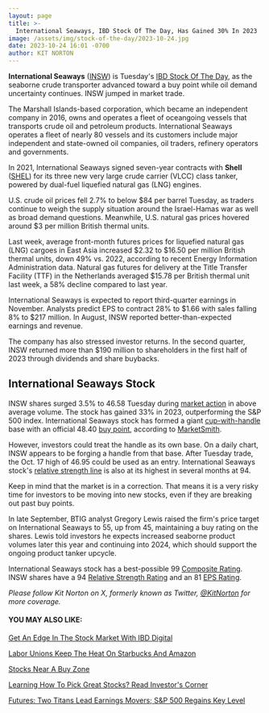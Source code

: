 ```yaml
---
layout: page
title: >-
  International Seaways, IBD Stock Of The Day, Has Gained 30% In 2023
image: /assets/img/stock-of-the-day/2023-10-24.jpg
date: 2023-10-24 16:01 -0700
author: KIT NORTON
---
```







**International Seaways** ([INSW](https://research.investors.com/quote.aspx?symbol=INSW)) is Tuesday's [IBD Stock Of The Day](https://www.investors.com/category/research/ibd-stock-of-the-day/), as the seaborne crude transporter advanced toward a buy point while oil demand uncertainty continues. INSW jumped in market trade.




The Marshall Islands-based corporation, which became an independent company in 2016, owns and operates a fleet of oceangoing vessels that transports crude oil and petroleum products. International Seaways operates a fleet of nearly 80 vessels and its customers include major independent and state-owned oil companies, oil traders, refinery operators and governments.


In 2021, International Seaways signed seven-year contracts with **Shell** ([SHEL](https://research.investors.com/quote.aspx?symbol=SHEL)) for its three new very large crude carrier (VLCC) class tanker, powered by dual-fuel liquefied natural gas (LNG) engines.


U.S. crude oil prices fell 2.7% to below $84 per barrel Tuesday, as traders continue to weigh the supply situation around the Israel-Hamas war as well as broad demand questions. Meanwhile, U.S. natural gas prices hovered around $3 per million British thermal units.


Last week, average front-month futures prices for liquefied natural gas (LNG) cargoes in East Asia increased $2.32 to $16.50 per million British thermal units, down 49% vs. 2022, according to recent Energy Information Administration data. Natural gas futures for delivery at the Title Transfer Facility (TTF) in the Netherlands averaged $15.78 per British thermal unit last week, a 58% decline compared to last year.


International Seaways is expected to report third-quarter earnings in November. Analysts predict EPS to contract 28% to $1.66 with sales falling 8% to $217 million. In August, INSW reported better-than-expected earnings and revenue.


The company has also stressed investor returns. In the second quarter, INSW returned more than $190 million to shareholders in the first half of 2023 through dividends and share buybacks.


International Seaways Stock
---------------------------


INSW shares surged 3.5% to 46.58 Tuesday during [market action](https://www.investors.com/news/stock-market-today-stock-market-news/) in above average volume. The stock has gained 33% in 2023, outperforming the S&P 500 index. International Seaways stock has formed a giant [cup-with-handle](https://www.investors.com/how-to-invest/investors-corner/how-to-buy-stocks-lam-research-cup-with-handle-launched-75-percent-advance/) base with an official 48.40 [buy point](https://www.investors.com/how-to-invest/investors-corner/apple-stock-set-up-proper-buy-point-before-big-rally/), according to [MarketSmith](https://marketsmith.investors.com/).



However, investors could treat the handle as its own base. On a daily chart, INSW appears to be forging a handle from that base. After Tuesday trade, the Oct. 17 high of 46.95 could be used as an entry. International Seaways stock's [relative strength line](https://www.investors.com/how-to-invest/investors-corner/a-stock-breakout-specialty-tool-the-relative-strength-line/) is also at its highest in several months at 94.


Keep in mind that the market is in a correction. That means it is a very risky time for investors to be moving into new stocks, even if they are breaking out past buy points.


In late September, BTIG analyst Gregory Lewis raised the firm's price target on International Seaways to 55, up from 45, maintaining a buy rating on the shares. Lewis told investors he expects increased seaborne product volumes later this year and continuing into 2024, which should support the ongoing product tanker upcycle.


International Seaways stock has a best-possible 99 [Composite Rating](https://www.investors.com/how-to-invest/investors-corner/stocks-to-buy-and-watch-ibd-composite-rating-top-growth-stocks/). INSW shares have a 94 [Relative Strength Rating](https://www.investors.com/how-to-invest/investors-corner/relative-strength-rating-stock-chart-analysis-helps-pick-outstanding-growth-stocks/) and an 81 [EPS Rating](https://www.investors.com/how-to-invest/investors-corner/eps-rating-is-key-to-picking-great-stocks/).


*Please follow Kit Norton on X, formerly known as Twitter, [@KitNorton](https://twitter.com/KitNorton) for more coverage.*


#### **YOU MAY ALSO LIKE:**


[Get An Edge In The Stock Market With IBD Digital](https://get.investors.com/ibd/?src=APA1BQ)


[Labor Unions Keep The Heat On Starbucks And Amazon](https://www.investors.com/news/labor-unions-keep-the-heat-on-companies-like-starbucks-and-amazon/)


[Stocks Near A Buy Zone](https://www.investors.com/category/stock-lists/stocks-near-a-buy-zone/)


[Learning How To Pick Great Stocks? Read Investor's Corner](https://www.investors.com/category/how-to-invest/investors-corner/)


[Futures: Two Titans Lead Earnings Movers; S&P 500 Regains Key Level](https://www.investors.com/market-trend/stock-market-today/dow-jones-futures-microsoft-google-are-big-earnings-movers-after-sp-500-regains-key-level/)




